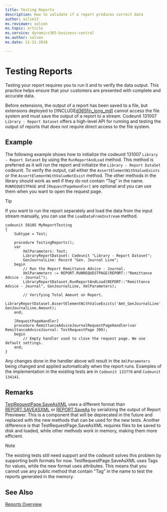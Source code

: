```yaml
---
title: Testing Reports
description: How to validate if a report produces correct data
author: ailie13
ms.reviewer: solsen
ms.topic: article
ms.service: dynamics365-business-central
ms.author: solsen
ms.date: 11-21-2018

---
```


# Testing Reports

Testing your report requires you to run it and to verify the data output. This practice helps ensure that your customers are presented with complete and accurate data.  


Before extensions, the output of a report has been saved to a file, but extensions deployed to [!INCLUDE[d365fin_long_md](includes/d365fin_long_md.md)] cannot access the file system and must save the output of a report to a stream. Codeunit 131007 `Library - Report Dataset` offers a high-level API for running and testing the output of reports that does not require direct access to the file system.

## Example

The following example shows how to initialize the codeunit 131007 `Library - Report Dataset` by using the `RunReportAndLoad` method. This method is preferred as it will run the report and initialize the `Library - Report DataSet` codeunit. To verify the output, call either the `AssertElementWithValueExists` or the `AssertElementWithValueNotExist` method. The other methods in the library should work as well if they do not contain “Tag” in the name.   
`RUNREQUESTPAGE` and `[RequestPageHandler]` are optional and you can use them when you want to open the request page. 

> [!TIP]     
> If you want to run the report separately and load the data from the input stream manually, you can use the `LoadDataFromInstream` method.

```
codeunit 50105 MyReportTesting
{
    Subtype = Test;

    procedure TestingReports();
    var
        XmlParameters: Text;
        LibraryReportDataset: Codeunit "Library - Report Dataset";
        GenJournalLine: Record "Gen. Journal Line";
    begin
        // Run the Report Remittance Advice - Journal. 
        XmlParameters := REPORT.RUNREQUESTPAGE(REPORT::"Remittance Advice - Journal");
        LibraryReportDataset.RunReportAndLoad(REPORT::"Remittance Advice - Journal", GenJournalLine, XmlParameters);

        // Verifying Total Amount on Report. 
        LibraryReportDataset.AssertElementWithValueExists('Amt_GenJournalLine', GenJournalLine.Amount);
    end;

    [RequestPageHandler]
    procedure RemittanceAdviceJournalRequestPageHandler(var RemittanceAdviceJournal: TestRequestPage 399);
    begin
        // Empty handler used to close the request page. We use default settings. 
    end;
}
```

Any changes done in the handler above will result in the `XmlParameters` being changed and applied automatically when the report runs. Examples of the implementation in the existing tests are in `Codeunit 133770` and `Codeunit 134141`.

## Remarks

[TestRequestPage.SaveAsXML](methods-auto/testrequestpage/testrequestpage-saveasxml-method.md) uses a different format than [REPORT.SAVEASXML](methods-auto/report/report-saveasxml-method.md) or [REPORT.SaveAs](methods-auto/report/report-saveas-method.md) by serializing the output of Report Previewer. This is a component that will be deprecated in the future and replaced with the new methods that can be used for the new tests. Another difference is that TestRequestPage.SaveAsXML requires files to be saved to disk and loaded, while other methods work in memory, making them more efficient. 


> [!NOTE]     
> The existing tests still need support and the codeunit solves this problem by supporting both formats for now. TestRequestPage.SaveAsXML uses Tags for values, while the new format uses attributes. This means that you cannot use any public method that contain "Tag" in the name to test the reports generated in the memory.

## See Also
[Reports Overview](devenv-reports.md) 
